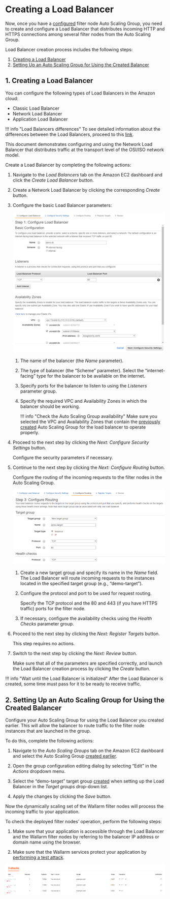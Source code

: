 [link-doc-asg-guide]:               autoscaling-group-guide.md  
[link-docs-check-operation]:        ../../installation-check-operation-en.md

[link-aws-lb-comparison]:           https://docs.aws.amazon.com/elasticloadbalancing/latest/userguide/what-is-load-balancing.html?icmpid=docs_elbv2_console#elb-features   

[img-lb-basics]:                    ../../../images/installation-ami/auto-scaling/common/load-balancing-guide/lb-create-1.png
[img-lb-routing]:                   ../../../images/installation-ami/auto-scaling/common/load-balancing-guide/lb-create-3.png
[img-checking-operation]:           ../../../images/test-attack.png

[anchor-create]:        #1-creating-a-load-balancer
[anchor-configure]:     #2-setting-up-an-auto-scaling-group-for-using-the-created-balancer

#   Creating a Load Balancer

Now, once you have a [configured][link-doc-asg-guide] filter node Auto Scaling Group, you need to create and configure a Load Balancer that distributes incoming HTTP and HTTPS connections among several filter nodes from the Auto Scaling Group.

Load Balancer creation process includes the following steps:
1.  [Creating a Load Balancer][anchor-create]
2.  [Setting Up an Auto Scaling Group for Using the Created Balancer][anchor-configure]

##  1.  Creating a Load Balancer

You can configure the following types of Load Balancers in the Amazon cloud:
*   Classic Load Balancer
*   Network Load Balancer
*   Application Load Balancer

!!! info "Load Balancers differences"
    To see detailed information about the differences between the Load Balancers, proceed to this [link][link-aws-lb-comparison].

This document demonstrates configuring and using the Network Load Balancer that distributes traffic at the transport level of the OSI/ISO network model.

Create a Load Balancer by completing the following actions: 
1.  Navigate to the *Load Balancers* tab on the Amazon EC2 dashboard and click the *Create Load Balancer* button.

2.  Create a Network Load Balancer by clicking the corresponding *Create* button.

3.  Configure the basic Load Balancer parameters:

    ![!General Load Balancer parameters configuration][img-lb-basics]
    
    1.  The name of the balancer (the *Name* parameter).
    
    2.  The type of balancer (the “Scheme” parameter). Select the “internet-facing” type for the balancer to be available on the internet. 
    
    3.  Specify ports for the balancer to listen to using the *Listeners* parameter group.
    
    4.  Specify the required VPC and Availability Zones in which the balancer should be working.
        
        !!! info "Check the Auto Scaling Group availability"
            Make sure you selected the VPC and Availability Zones that contain the [previously created][link-doc-asg-guide] Auto Scaling Group for the load balancer to operate properly.
        
4.  Proceed to the next step by clicking the *Next: Configure Security Settings* button.

    Configure the security parameters if necessary.
    
5.  Continue to the next step by clicking the *Next: Configure Routing* button. 

    Configure the routing of the incoming requests to the filter nodes in the Auto Scaling Group.

    ![!Configuring the incoming connections routing][img-lb-routing]
    
    1.  Create a new target group and specify its name in the *Name* field. The Load Balancer will route incoming requests to the instances located in the specified target group (e.g., “demo-target”).
        
    2.  Configure the protocol and port to be used for request routing. 
    
        Specify the TCP protocol and the 80 and 443 (if you have HTTPS traffic) ports for the filter node.
        
    3.  If necessary, configure the availability checks using the *Health Checks* parameter group.
    
6.  Proceed to the next step by clicking the *Next: Register Targets* button. 

    This step requires no actions. 
    
7.  Switch to the next step by clicking the *Next: Review* button.
    
    Make sure that all of the parameters are specified correctly, and launch the Load Balancer creation process by clicking the *Create* button.

!!! info "Wait until the Load Balancer is initialized"
    After the Load Balancer is created, some time must pass for it to be ready to receive traffic.

##  2.  Setting Up an Auto Scaling Group for Using the Created Balancer

Configure your Auto Scaling Group for using the Load Balancer you created earlier. This will allow the balancer to route traffic to the filter node instances that are launched in the group.

To do this, complete the following actions:
1.  Navigate to the *Auto Scaling Groups* tab on the Amazon EC2 dashboard and select the Auto Scaling Group [created earlier][link-doc-asg-guide].

2.  Open the group configuration editing dialog by selecting “Edit” in the *Actions* dropdown menu. 

3.  Select the “demo-target” target group [created][anchor-create] when setting up the Load Balancer in the *Target groups* drop-down list.

4.  Apply the changes by clicking the *Save* button.

Now the dynamically scaling set of the Wallarm filter nodes will process the incoming traffic to your application.

To check the deployed filter nodes’ operation, perform the following steps:
1.  Make sure that your application is accessible through the Load Balancer and the Wallarm filter nodes by referring to the balancer IP address or domain name using the browser.

2.  Make sure that the Wallarm services protect your application by [performing a test attack][link-docs-check-operation].

![!Checking filter node operation][img-checking-operation]